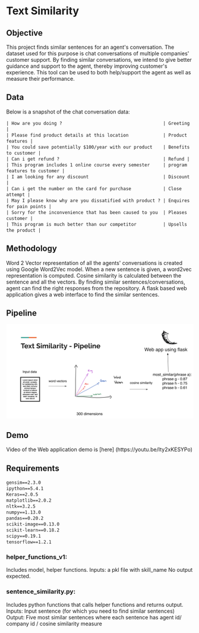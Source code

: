# Text Similarity

## Objective
<p> This project finds similar sentences for an agent's conversation. The dataset used for this purpose is chat conversations of multiple companies' customer support. By finding similar conversations, we intend to give better guidance and support to the agent, thereby improving customer's experience. This tool can be used to both help/support the agent as well as measure their performance.</p>

## Data
<p> Below is a snapshot of the chat conversation data: </p>

```| -------------------Content ------------------------------| ------Label--------- |
| How are you doing ?                                      | Greeting |
| Please find product details at this location             | Product features |
| You could save potentially $100/year with our product    | Benefits to customer |
| Can i get refund ?                                       | Refund |
| This program includes 1 online course every semester     | program features to customer | 
| I am looking for any discount                            | Discount |
| Can i get the number on the card for purchase            | Close attempt |
| May I please know why are you dissatified with product ? | Enquires for pain points |
| Sorry for the inconvenience that has been caused to you  | Pleases customer |
| This program is much better than our competitor          | Upsells the product |

```

## Methodology
<p> Word 2 Vector representation of all the agents' conversations is created using Google Word2Vec model. When a new sentence is given, a word2vec representation is computed. Cosine similarity is calculated between the sentence and all the vectors. By finding similar sentences/conversations, agent can find the right responses from the repository. A flask based web application gives a web interface to find the similar sentences. </p>

## Pipeline

<p align="center">
<img src="https://github.com/SaiSujithReddy/TextSimilarity/blob/master/Screen%20Shot%202017-10-08%20at%2010.17.59%20PM.png" alt="Sentence similarity Pipeline" width="600px">
</p>

## Demo
<p> Video of the Web application demo is [here] (https://youtu.be/Ity2xKESYPo)</p>

## Requirements
```
gensim==2.3.0
ipython==5.4.1
Keras==2.0.5
matplotlib==2.0.2
nltk==3.2.5
numpy==1.13.0
pandas==0.20.2
scikit-image==0.13.0
scikit-learn==0.18.2
scipy==0.19.1
tensorflow==1.2.1
```


### helper_functions_v1:

<p> Includes model, helper functions.
Inputs: a pkl file with skill_name
No output expected. </p>

### sentence_similarity.py:

<p> Includes python functions that calls helper functions and returns output.
Inputs: Input sentence (for which you need to find similar sentences)
Output: Five most similar sentences where each sentence has agent id/ company id / cosine similarity measure </p>


